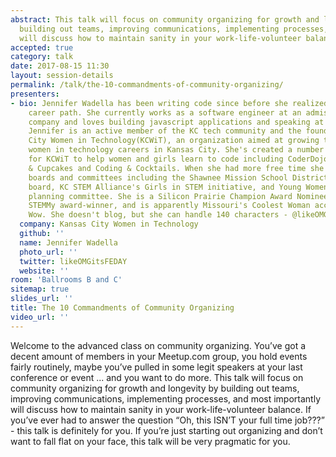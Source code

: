 ```yaml
---
abstract: This talk will focus on community organizing for growth and longevity by
  building out teams, improving communications, implementing processes, and most importantly
  will discuss how to maintain sanity in your work-life-volunteer balance.
accepted: true
category: talk
date: 2017-08-15 11:30
layout: session-details
permalink: /talk/the-10-commandments-of-community-organizing/
presenters:
- bio: Jennifer Wadella has been writing code since before she realized it was a credible
    career path. She currently works as a software engineer at an admission software
    company and loves building javascript applications and speaking at technical conferences.
    Jennifer is an active member of the KC tech community and the founder of Kansas
    City Women in Technology(KCWiT), an organization aimed at growing the number of
    women in technology careers in Kansas City. She's created a number of programs
    for KCWiT to help women and girls learn to code including CoderDojoKC, Coding
    & Cupcakes and Coding & Cocktails. When she had more free time she sat on several
    boards and committees including the Shawnee Mission School District CTE Advisory
    board, KC STEM Alliance's Girls in STEM initiative, and Young Women in STEM Conference
    planning committee. She is a Silicon Prairie Champion Award Nominee, Rising Trendsetter
    STEMMy award-winner, and is apparently Missouri's Coolest Woman according to Pure
    Wow. She doesn't blog, but she can handle 140 characters - @likeOMGitsFEDAY
  company: Kansas City Women in Technology
  github: ''
  name: Jennifer Wadella
  photo_url: ''
  twitter: likeOMGitsFEDAY
  website: ''
room: 'Ballrooms B and C'
sitemap: true
slides_url: ''
title: The 10 Commandments of Community Organizing
video_url: ''
---
```


Welcome to the advanced class on community organizing. You’ve got a decent amount of members in your Meetup.com group, you hold events fairly routinely, maybe you’ve pulled in some legit speakers at your last conference or event ... and you want to do more. This talk will focus on community organizing for growth and longevity by building out teams, improving communications, implementing processes, and most importantly will discuss how to maintain sanity in your work-life-volunteer balance. If you’ve ever had to answer the question “Oh, this ISN’T your full time job???” - this talk is definitely for you. If you’re just starting out organizing and don’t want to fall flat on your face, this talk will be very pragmatic for you.

